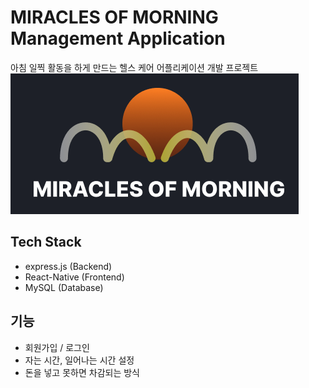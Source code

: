 
# MIRACLES OF MORNING Management Application
아침 일찍 활동을 하게 만드는 헬스 케어 어플리케이션 개발 프로젝트
![alt text](README/logo.png)

## Tech Stack
- express.js (Backend)
- React-Native (Frontend)
- MySQL (Database)

## 기능
- 회원가입 / 로그인
- 자는 시간, 일어나는 시간 설정
- 돈을 넣고 못하면 차감되는 방식



